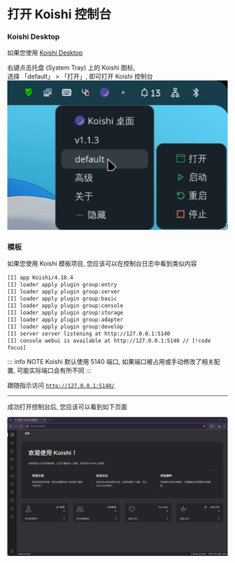 # 打开 Koishi 控制台

### Koishi Desktop
如果您使用 [Koishi Desktop](https://github.com/koishijs/koishi-desktop)  

右键点击托盘 (System Tray) 上的 Koishi 图标,  
选择 「default」 > 「打开」, 即可打开 Koishi 控制台
![Koishi Desktop ContextMenu](./kd-menu.png)

### 模板
如果您使用 Koishi 模板项目, 您应该可以在控制台日志中看到类似内容

```log
[I] app Koishi/4.18.4
[I] loader apply plugin group:entry
[I] loader apply plugin group:server
[I] loader apply plugin group:basic
[I] loader apply plugin group:console
[I] loader apply plugin group:storage
[I] loader apply plugin group:adapter
[I] loader apply plugin group:develop
[I] server server listening at http://127.0.0.1:5140
[I] console webui is available at http://127.0.0.1:5140 // [!code focus]
```


::: info NOTE
Koishi 默认使用 5140 端口, 如果端口被占用或手动修改了相关配置,
可能实际端口会有所不同
:::

跟随指示访问 [`http://127.0.0.1:5140/`](http://127.0.0.1:5140/)

---

成功打开控制台后, 您应该可以看到如下页面

![Koishi Console](./k-console.png)